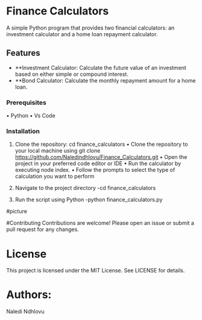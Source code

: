 # Finance Calculators

A simple Python program that provides two financial calculators: an investment calculator and a home loan repayment calculator.

## Features

- **Investment Calculator: Calculate the future value of an investment based on either simple or compound interest.
- **Bond Calculator: Calculate the monthly repayment amount for a home loan.

### Prerequisites
• Python
• Vs Code

### Installation
 
1. Clone the repository:
 cd finance_calculators
• Clone the repository to your local machine using git clone https://github.com/Naledindhlovu/Finance_Calculators.git
• Open the project in your preferred code editor or IDE
• Run the calculator by executing node index.
• Follow the prompts to select the type of calculation you want to perform

2. Navigate to the project directory
   -cd finance_calculators
3. Run the script using Python
   -python finance_calculators.py

#picture

#Contributing
Contributions are welcome! Please open an issue or submit a pull request for any changes.

# License
This project is licensed under the MIT License. See LICENSE for details.

# Authors:
Naledi Ndhlovu
